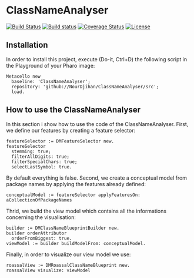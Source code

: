 # ClassNameAnalyser

[![Build Status](https://travis-ci.org/NourDjihan/ClassNameAnalyser.svg?branch=master)](https://travis-ci.org/NourDjihan/ClassNameAnalyser)
[![Build status](https://ci.appveyor.com/api/projects/status/fduj9iv10jpvip6v?svg=true)](https://ci.appveyor.com/project/NourDjihan/classnameanalyser)
[![Coverage Status](https://coveralls.io/repos/github/NourDjihan/ClassNameAnalyser/badge.svg?branch=master)](https://coveralls.io/github/NourDjihan/ClassNameAnalyser?branch=master)
[![License](https://img.shields.io/badge/license-MIT-blue.svg)](https://raw.githubusercontent.com/NourDjihan/ClassNameAnalyser/master/LICENSE)

## Installation

In order to install this project, execute (Do-it, Ctrl+D) the following script in the Playground of your Pharo image:

```Smalltalk
Metacello new
  baseline: 'ClassNameAnalyser';
  repository: 'github://NourDjihan/ClassNameAnalyser/src';
  load.
```
## How to use the ClassNameAnalyser

In this section i show how to use the code of the ClassNameAnalyser.
First, we define our features by creating a feature selector:

```Smalltalk
featureSelector := DMFeatureSelector new.
featureSelector 
  stemming: true;
  filterAllDigits: true; 
  filterSpecialChars: true;
  selectLastSymbol: true.
  ```  
By default everything is false.
Second, we create a conceptual model from package names by applying the features already defined:
```Smalltalk
conceptualModel := featureSelector applyFeaturesOn: aCollectionOfPackageNames
  ``` 
  Thrid, we build the view model which contains all the informations concerning the visualisation:
  ```Smalltalk
  builder := DMClassNameBlueprintBuilder new.
  builder orderAttributor 
    orderFromBiggest: true.
 viewModel := builder buildModelFrom: conceptualModel.
   ``` 
   Finally, in order to visualize our view model we use:
   ```Smalltalk
   roassalView := DMRoassalClassNameBlueprint new.
   roassalView visualize: viewModel
   ``` 
